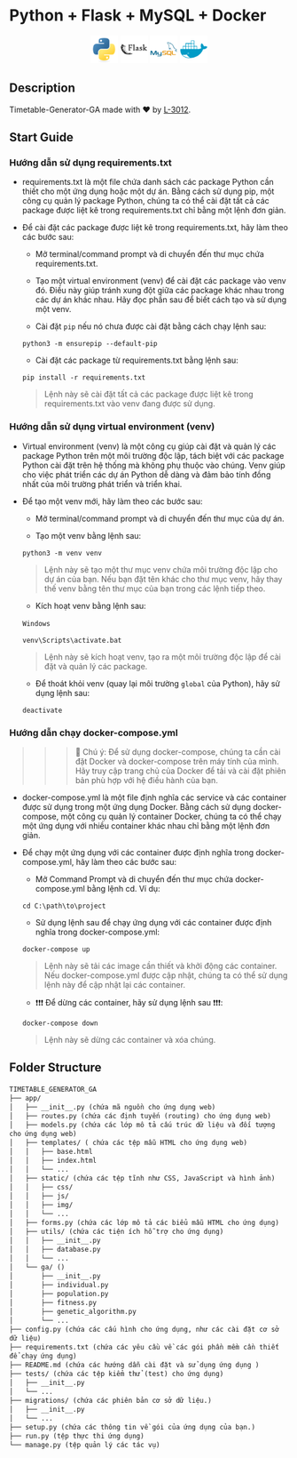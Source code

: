 <!-- Folder structure -->
# Python + Flask + MySQL + Docker

<p align="center">
  <img src="https://github.com/devicons/devicon/blob/master/icons/python/python-original.svg" alt="Python Logo" width="50" height="50"/>
  <img src="https://github.com/devicons/devicon/blob/master/icons/flask/flask-original-wordmark.svg" alt="Flask Logo" width="50" height="50"/>
  <img src="https://github.com/devicons/devicon/blob/master/icons/mysql/mysql-original-wordmark.svg" alt="MySQL Logo" width="50" height="50"/>
  <img src="https://github.com/devicons/devicon/blob/master/icons/docker/docker-plain.svg" alt="Docker Logo" width="50" height="50"/>
</p>

## Description
Timetable-Generator-GA made with ❤️ by [L-3012](https://github.com/lov3five).

## Start Guide

### Hướng dẫn sử dụng requirements.txt
- requirements.txt là một file chứa danh sách các package Python cần thiết cho một ứng dụng hoặc một dự án. Bằng cách sử dụng pip, một công cụ quản lý package Python, chúng ta có thể cài đặt tất cả các package được liệt kê trong requirements.txt chỉ bằng một lệnh đơn giản.

- Để cài đặt các package được liệt kê trong requirements.txt, hãy làm theo các bước sau:

    - Mở terminal/command prompt và di chuyển đến thư mục chứa requirements.txt.

    - Tạo một virtual environment (venv) để cài đặt các package vào venv đó. Điều này giúp tránh xung đột giữa các package khác nhau trong các dự án khác nhau. Hãy đọc phần sau để biết cách tạo và sử dụng một venv.

    - Cài đặt `pip` nếu nó chưa được cài đặt bằng cách chạy lệnh sau:
    ```
    python3 -m ensurepip --default-pip
    ```

    - Cài đặt các package từ requirements.txt bằng lệnh sau:
    ```
    pip install -r requirements.txt
    ```
    > Lệnh này sẽ cài đặt tất cả các package được liệt kê trong requirements.txt vào venv đang được sử dụng.

### Hướng dẫn sử dụng virtual environment (venv)
- Virtual environment (venv) là một công cụ giúp cài đặt và quản lý các package Python trên một môi trường độc lập, tách biệt với các package Python cài đặt trên hệ thống mà không phụ thuộc vào chúng. Venv giúp cho việc phát triển các dự án Python dễ dàng và đảm bảo tính đồng nhất của môi trường phát triển và triển khai.

- Để tạo một venv mới, hãy làm theo các bước sau:

    - Mở terminal/command prompt và di chuyển đến thư mục của dự án.

    - Tạo một venv bằng lệnh sau:
    ```
    python3 -m venv venv
    ```
    > Lệnh này sẽ tạo một thư mục venv chứa môi trường độc lập cho dự án của bạn. Nếu bạn đặt tên khác cho thư mục venv, hãy thay thế venv bằng tên thư mục của bạn trong các lệnh tiếp theo.
    - Kích hoạt venv bằng lệnh sau:
    
    `Windows`
    ```
    venv\Scripts\activate.bat
    ```
    > Lệnh này sẽ kích hoạt venv, tạo ra một môi trường độc lập để cài đặt và quản lý các package.

    - Để thoát khỏi venv (quay lại môi trường `global` của Python), hãy sử dụng lệnh sau:
    ```
    deactivate
    ```
### Hướng dẫn chạy docker-compose.yml
>>> 🔴  Chú ý: Để sử dụng docker-compose, chúng ta cần cài đặt Docker và docker-compose trên máy tính của mình. Hãy truy cập trang chủ của Docker để tải và cài đặt phiên bản phù hợp với hệ điều hành của bạn.
- docker-compose.yml là một file định nghĩa các service và các container được sử dụng trong một ứng dụng Docker. Bằng cách sử dụng docker-compose, một công cụ quản lý container Docker, chúng ta có thể chạy một ứng dụng với nhiều container khác nhau chỉ bằng một lệnh đơn giản.

- Để chạy một ứng dụng với các container được định nghĩa trong docker-compose.yml, hãy làm theo các bước sau:

    - Mở Command Prompt và di chuyển đến thư mục chứa docker-compose.yml bằng lệnh cd. Ví dụ:
    ```
    cd C:\path\to\project
    ```
    - Sử dụng lệnh sau để chạy ứng dụng với các container được định nghĩa trong docker-compose.yml:
    ```
    docker-compose up
    ```
    > Lệnh này sẽ tải các image cần thiết và khởi động các container. Nếu docker-compose.yml được cập nhật, chúng ta có thể sử dụng lệnh này để cập nhật lại các container.
    
    - ❗❗❗ Để dừng các container, hãy sử dụng lệnh sau ❗❗❗:
    ```
    docker-compose down
    ```
    > Lệnh này sẽ dừng các container và xóa chúng.
    
## Folder Structure
```
TIMETABLE_GENERATOR_GA
├── app/
│   ├── __init__.py (chứa mã nguồn cho ứng dụng web)
│   ├── routes.py (chứa các định tuyến (routing) cho ứng dụng web)
│   ├── models.py (chứa các lớp mô tả cấu trúc dữ liệu và đối tượng cho ứng dụng web)
│   ├── templates/ ( chứa các tệp mẫu HTML cho ứng dụng web)
│   │   ├── base.html
│   │   ├── index.html
│   │   └── ...
│   ├── static/ (chứa các tệp tĩnh như CSS, JavaScript và hình ảnh)
│   │   ├── css/
│   │   ├── js/
│   │   ├── img/
│   │   └── ...
│   ├── forms.py (chứa các lớp mô tả các biểu mẫu HTML cho ứng dụng)
│   ├── utils/ (chứa các tiện ích hỗ trợ cho ứng dụng)
│   │   ├── __init__.py
│   │   ├── database.py
│   │   └── ...
│   └── ga/ ()
│       ├── __init__.py
│       ├── individual.py
│       ├── population.py
│       ├── fitness.py
│       ├── genetic_algorithm.py
│       └── ...
├── config.py (chứa các cấu hình cho ứng dụng, như các cài đặt cơ sở dữ liệu)
├── requirements.txt (chứa các yêu cầu về các gói phần mềm cần thiết để chạy ứng dụng)
├── README.md (chứa các hướng dẫn cài đặt và sử dụng ứng dụng )
├── tests/ (chứa các tệp kiểm thử (test) cho ứng dụng)
│   ├── __init__.py
│   └── ...
├── migrations/ (chứa các phiên bản cơ sở dữ liệu.)
│   ├── __init__.py
│   └── ...
├── setup.py (chứa các thông tin về gói của ứng dụng của bạn.)
├── run.py (tệp thực thi ứng dụng)
└── manage.py (tệp quản lý các tác vụ)
```

